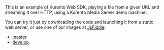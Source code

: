 This is an example of Kurento Web SDK, playing a file from a given URL and
streaming it over HTTP, using a Kurento Media Server demo machine.

You can try it just by downloading the code and launching it from a static web
server, or use one of our images at [JsFiddle](http://jsfiddle.net/):

* [master](http://jsfiddle.net/gh/get/library/pure/kurento/kmf-media-api/tree/master/example/WebRtcEndpoint-PointerDetectorAdvFilter_2/).
* [develop](http://jsfiddle.net/gh/get/library/pure/kurento/kmf-media-api/tree/develop/example/WebRtcEndpoint-PointerDetectorAdvFilter_2/).
